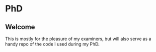 # PhD
## Welcome


This is mostly for the pleasure of my examiners, but will also serve as a handy repo of the code I used during my PhD.

